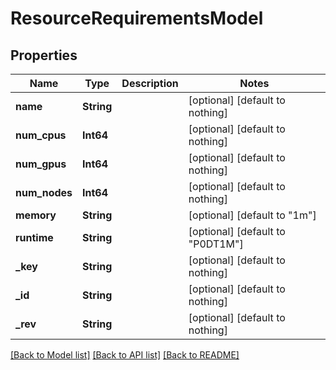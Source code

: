 # ResourceRequirementsModel


## Properties
Name | Type | Description | Notes
------------ | ------------- | ------------- | -------------
**name** | **String** |  | [optional] [default to nothing]
**num_cpus** | **Int64** |  | [optional] [default to nothing]
**num_gpus** | **Int64** |  | [optional] [default to nothing]
**num_nodes** | **Int64** |  | [optional] [default to nothing]
**memory** | **String** |  | [optional] [default to "1m"]
**runtime** | **String** |  | [optional] [default to "P0DT1M"]
**_key** | **String** |  | [optional] [default to nothing]
**_id** | **String** |  | [optional] [default to nothing]
**_rev** | **String** |  | [optional] [default to nothing]


[[Back to Model list]](../README.md#models) [[Back to API list]](../README.md#api-endpoints) [[Back to README]](../README.md)


